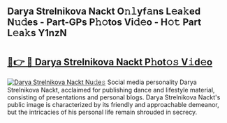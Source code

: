 ## Darya Strelnikova Nackt O𝚗𝚕yf𝚊ns L𝚎a𝚔ed N𝚞𝚍es - Part-GPs P𝚑𝚘tos Vi𝚍𝚎o - H𝚘𝚝 Part L𝚎a𝚔s Y1nzN

# <h2><a href="http://kfan23g.oniu.top/?m=Darya+Strelnikova+Nackt">🔗👉 🔴 Darya Strelnikova Nackt P𝚑ot𝚘𝚜 V𝚒d𝚎o</a></h2>

[![Darya Strelnikova Nackt Nu𝚍e𝚜](https://i.imgur.com/0qMVB7G.gif)](http://kfan23g.oniu.top/?m=Darya+Strelnikova+Nackt)
Social media personality Darya Strelnikova Nackt, acclaimed for publishing dance and lifestyle material, consisting of presentations and personal blogs. Darya Strelnikova Nackt's public image is characterized by its friendly and approachable demeanor, but the intricacies of his personal life remain shrouded in secrecy.  
